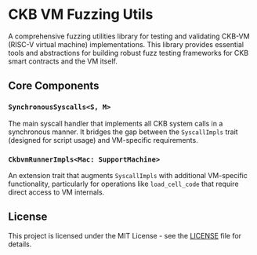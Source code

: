 # CKB VM Fuzzing Utils

A comprehensive fuzzing utilities library for testing and validating CKB-VM (RISC-V virtual machine) implementations. This library provides essential tools and abstractions for building robust fuzz testing frameworks for CKB smart contracts and the VM itself.

## Core Components

### `SynchronousSyscalls<S, M>`

The main syscall handler that implements all CKB system calls in a synchronous manner. It bridges the gap between the `SyscallImpls` trait (designed for script usage) and VM-specific requirements.

### `CkbvmRunnerImpls<Mac: SupportMachine>`

An extension trait that augments `SyscallImpls` with additional VM-specific functionality, particularly for operations like `load_cell_code` that require direct access to VM internals.

## License

This project is licensed under the MIT License - see the [LICENSE](../LICENSE) file for details.
